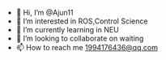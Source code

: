 - 👋 Hi, I’m @Ajun11
- 👀 I’m interested in ROS,Control Science
- 🌱 I’m currently learning in NEU
- 💞️ I’m looking to collaborate on waiting
- 📫 How to reach me 1994176436@qq.com

<!---
Ajun11/Ajun11 is a ✨ special ✨ repository because its `README.md` (this file) appears on your GitHub profile.
You can click the Preview link to take a look at your changes.
--->

